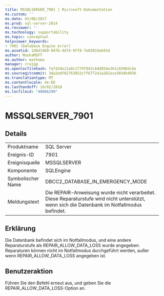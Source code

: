 ```yaml
---
title: MSSQLSERVER_7901 | Microsoft-Dokumentation
ms.custom: ''
ms.date: 03/06/2017
ms.prod: sql-server-2014
ms.reviewer: ''
ms.technology: supportability
ms.topic: conceptual
helpviewer_keywords:
- 7901 (Database Engine error)
ms.assetid: 2d0d19b9-947b-4474-9ff8-7e03019ab93d
author: MashaMSFT
ms.author: mathoma
manager: craigg
ms.openlocfilehash: faf43de11a0c1779f043c6dd854e361c0396dc6e
ms.sourcegitcommit: 3da2edf82763852cff6772a1a282ace3034b4936
ms.translationtype: MT
ms.contentlocale: de-DE
ms.lasthandoff: 10/02/2018
ms.locfileid: "48066290"
---
```

# <a name="mssqlserver7901"></a>MSSQLSERVER_7901
    
## <a name="details"></a>Details  
  
|||  
|-|-|  
|Produktname|SQL Server|  
|Ereignis-ID|7901|  
|Ereignisquelle|MSSQLSERVER|  
|Komponente|SQLEngine|  
|Symbolischer Name|DBCC2_DATABASE_IN_EMERGENCY_MODE|  
|Meldungstext|Die REPAIR-Anweisung wurde nicht verarbeitet. Diese Reparaturstufe wird nicht unterstützt, wenn sich die Datenbank im Notfallmodus befindet.|  
  
## <a name="explanation"></a>Erklärung  
 Die Datenbank befindet sich im Notfallmodus, und eine andere Reparaturstufe als REPAIR_ALLOW_DATA_LOSS wurde angegeben. Reparaturen können nicht im Notfallmodus durchgeführt werden, außer wenn REPAIR_ALLOW_DATA_LOSS angegeben ist.  
  
## <a name="user-action"></a>Benutzeraktion  
 Führen Sie den Befehl erneut aus, und geben Sie die REPAIR_ALLOW_DATA_LOSS-Option an.  
  
  
